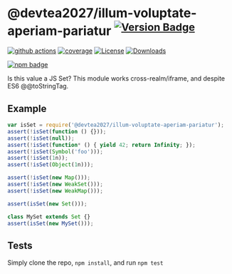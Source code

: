 # @devtea2027/illum-voluptate-aperiam-pariatur <sup>[![Version Badge][npm-version-svg]][package-url]</sup>

[![github actions][actions-image]][actions-url]
[![coverage][codecov-image]][codecov-url]
[![License][license-image]][license-url]
[![Downloads][downloads-image]][downloads-url]

[![npm badge][npm-badge-png]][package-url]

Is this value a JS Set? This module works cross-realm/iframe, and despite ES6 @@toStringTag.

## Example

```js
var isSet = require('@devtea2027/illum-voluptate-aperiam-pariatur');
assert(!isSet(function () {}));
assert(!isSet(null));
assert(!isSet(function* () { yield 42; return Infinity; });
assert(!isSet(Symbol('foo')));
assert(!isSet(1n));
assert(!isSet(Object(1n)));

assert(!isSet(new Map()));
assert(!isSet(new WeakSet()));
assert(!isSet(new WeakMap()));

assert(isSet(new Set()));

class MySet extends Set {}
assert(isSet(new MySet()));
```

## Tests
Simply clone the repo, `npm install`, and run `npm test`

[package-url]: https://npmjs.org/package/@devtea2027/illum-voluptate-aperiam-pariatur
[npm-version-svg]: https://versionbadg.es/inspect-js/@devtea2027/illum-voluptate-aperiam-pariatur.svg
[deps-svg]: https://david-dm.org/inspect-js/@devtea2027/illum-voluptate-aperiam-pariatur.svg
[deps-url]: https://david-dm.org/inspect-js/@devtea2027/illum-voluptate-aperiam-pariatur
[dev-deps-svg]: https://david-dm.org/inspect-js/@devtea2027/illum-voluptate-aperiam-pariatur/dev-status.svg
[dev-deps-url]: https://david-dm.org/inspect-js/@devtea2027/illum-voluptate-aperiam-pariatur#info=devDependencies
[npm-badge-png]: https://nodei.co/npm/@devtea2027/illum-voluptate-aperiam-pariatur.png?downloads=true&stars=true
[license-image]: https://img.shields.io/npm/l/@devtea2027/illum-voluptate-aperiam-pariatur.svg
[license-url]: LICENSE
[downloads-image]: https://img.shields.io/npm/dm/@devtea2027/illum-voluptate-aperiam-pariatur.svg
[downloads-url]: https://npm-stat.com/charts.html?package=@devtea2027/illum-voluptate-aperiam-pariatur
[codecov-image]: https://codecov.io/gh/inspect-js/@devtea2027/illum-voluptate-aperiam-pariatur/branch/main/graphs/badge.svg
[codecov-url]: https://app.codecov.io/gh/inspect-js/@devtea2027/illum-voluptate-aperiam-pariatur/
[actions-image]: https://img.shields.io/endpoint?url=https://github-actions-badge-u3jn4tfpocch.runkit.sh/inspect-js/@devtea2027/illum-voluptate-aperiam-pariatur
[actions-url]: https://github.com/devtea2027/illum-voluptate-aperiam-pariatur/actions
